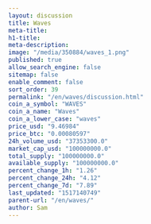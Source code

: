 ```yaml
---
layout: discussion
title: Waves
meta-title: 
h1-title: 
meta-description: 
image: "/media/350884/waves_1.png"
published: true
allow_search_engine: false
sitemap: false
enable_comment: false
sort_order: 39
permalink: "/en/waves/discussion.html"
coin_a_symbol: "WAVES"
coin_a_name: "Waves"
coin_a_lower_case: "waves"
price_usd: "9.46984"
price_btc: "0.00080597"
24h_volume_usd: "37353300.0"
market_cap_usd: "100000000.0"
total_supply: "100000000.0"
available_supply: "100000000.0"
percent_change_1h: "1.26"
percent_change_24h: "4.12"
percent_change_7d: "7.89"
last_updated: "1517140749"
parent-url: "/en/waves/"
author: Sam
---
```


